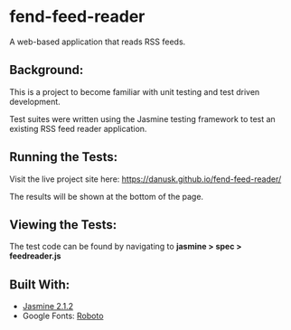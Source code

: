 # fend-feed-reader
A web-based application that reads RSS feeds. 

## Background: 
This is a project to become familiar with unit testing and test driven development. 

Test suites were written using the Jasmine testing framework to test an existing RSS feed reader application.  

## Running the Tests:

Visit the live project site here: https://danusk.github.io/fend-feed-reader/

The results will be shown at the bottom of the page. 

## Viewing the Tests:

The test code can be found by navigating to **jasmine > spec > feedreader.js**

## Built With:

* [Jasmine 2.1.2](https://jasmine.github.io/)
* Google Fonts: [Roboto](https://fonts.google.com/specimen/Roboto)
